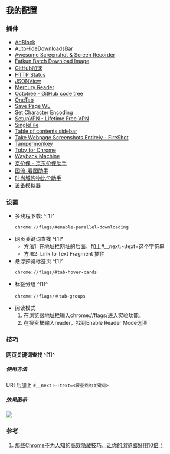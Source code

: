 ﻿## 我的配置

### 插件
  - [AdBlock](https://chrome.google.com/webstore/detail/adblock-%E2%80%94-best-ad-blocker/gighmmpiobklfepjocnamgkkbiglidom)
  - [AutoHideDownloadsBar](https://chrome.google.com/webstore/detail/autohidedownloadsbar/gkmndgjgpolmikgnipipfekglbbgjcel/related)
  - [Awesome Screenshot & Screen Recorder](https://chrome.google.com/webstore/detail/awesome-screenshot-screen/nlipoenfbbikpbjkfpfillcgkoblgpmj)
  - [Fatkun Batch Download Image](https://chrome.google.com/webstore/detail/fatkun-batch-download-ima/nnjjahlikiabnchcpehcpkdeckfgnohf)
  - [GitHub加速](https://chrome.google.com/webstore/detail/github%E5%8A%A0%E9%80%9F/mfnkflidjnladnkldfonnaicljppahpg)
  - [HTTP Status](https://chrome.google.com/webstore/detail/http-status/cknfnacbckhfpjahnmkblajcpledpfnp)
  - [JSONView](https://chrome.google.com/webstore/detail/jsonview/chklaanhfefbnpoihckbnefhakgolnmc)
  - [Mercury Reader](https://chrome.google.com/webstore/detail/mercury-reader/oknpjjbmpnndlpmnhmekjpocelpnlfdi)
  - [Octotree - GitHub code tree](https://chrome.google.com/webstore/detail/octotree-github-code-tree/bkhaagjahfmjljalopjnoealnfndnagc)
  - [OneTab](https://chrome.google.com/webstore/detail/onetab/chphlpgkkbolifaimnlloiipkdnihall)
  - [Save Page WE](https://chrome.google.com/webstore/detail/save-page-we/dhhpefjklgkmgeafimnjhojgjamoafof)
  - [Set Character Encoding](https://chrome.google.com/webstore/detail/set-character-encoding/bpojelgakakmcfmjfilgdlmhefphglae)
  - [SetupVPN - Lifetime Free VPN](https://chrome.google.com/webstore/detail/setupvpn-lifetime-free-vp/oofgbpoabipfcfjapgnbbjjaenockbdp)
  - [SingleFile](https://chrome.google.com/webstore/detail/singlefile/mpiodijhokgodhhofbcjdecpffjipkle)
  - [Table of contents sidebar](https://chrome.google.com/webstore/detail/table-of-contents-sidebar/ohohkfheangmbedkgechjkmbepeikkej)
  - [Take Webpage Screenshots Entirely - FireShot](https://chrome.google.com/webstore/detail/take-webpage-screenshots/mcbpblocgmgfnpjjppndjkmgjaogfceg)
  - [Tampermonkey](https://chrome.google.com/webstore/detail/tampermonkey/dhdgffkkebhmkfjojejmpbldmpobfkfo)
  - [Toby for Chrome](https://chrome.google.com/webstore/detail/toby-for-chrome/hddnkoipeenegfoeaoibdmnaalmgkpip)
  - [Wayback Machine](https://chrome.google.com/webstore/detail/wayback-machine/fpnmgdkabkmnadcjpehmlllkndpkmiak)
  - [京价保 - 京东价保助手](https://chrome.google.com/webstore/detail/%E4%BA%AC%E4%BB%B7%E4%BF%9D-%E4%BA%AC%E4%B8%9C%E4%BB%B7%E4%BF%9D%E5%8A%A9%E6%89%8B/gfgkebiommjpiaomalcbfefimhhanlfd)
  - [图流-看图助手](https://chrome.google.com/webstore/detail/%E5%9B%BE%E6%B5%81-%E7%9C%8B%E5%9B%BE%E5%8A%A9%E6%89%8B/gpcdnjdgomhddecjpknmfodkpkgibajh)
  - [时尚城购物比价助手](https://chrome.google.com/webstore/detail/%E6%97%B6%E5%B0%9A%E5%9F%8E%E8%B4%AD%E7%89%A9%E6%AF%94%E4%BB%B7%E5%8A%A9%E6%89%8B/nmmohiihmhhbdjgjkjdnjegfnddinnhh)
  - [设备模拟器](https://chrome.google.com/webstore/detail/%E8%AE%BE%E5%A4%87%E6%A8%A1%E6%8B%9F%E5%99%A8/ifpngllemddebnolonloogahnoopbofg)




### 设置
  - 多线程下载:  ^[1]^
    ```
    chrome://flags/#enable-parallel-downloading
    ```
  - 网页关键词查找  ^[1]^
    - 方法1: 在地址栏网址的后面，加上#__next:~:text=这个字符串
    - 方法2: Link to Text Fragment 插件
  - 悬浮预览标签页 ^[1]^
    ```
    chrome://flags/#tab-hover-cards
    ````
  - 标签分组 ^[1]^
     ```
     chrome://flags/＃tab-groups
     ```
  - 阅读模式
    1. 在浏览器地址栏输入chrome://flags/进入实验功能。
    2. 在搜索框输入reader，找到Enable Reader Mode选项



### 技巧

#### 网页关键词查找 ^[1]^

##### 使用方法
URI 后加上 `#__next:~:text=<要查找的关键词>`

##### 效果图示
![](https://picgo-notes.oss-cn-beijing.aliyuncs.com/img/chrome_next.png)



### 参考
1. [那些Chrome不为人知的高效隐藏技巧，让你的浏览器好用10倍！
](https://www.jianshu.com/p/e178095a99b1)